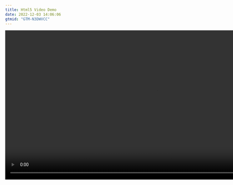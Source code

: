 ```yaml
---
title: Html5 Video Demo
date: 2022-12-03 14:06:06
gtmid: "GTM-N3DWVCC"
---
```


<video width="973" height="480" controls>
  <source src="https://dl.dropboxusercontent.com/s/06yofsot3d15ui6/Countdown%20Timer.mp4" type="video/mp4"
frameborder="0" allow="accelerometer; encrypted-media; gyroscope; picture-in-picture" allowfullscreen allow="autoplay">
</video>